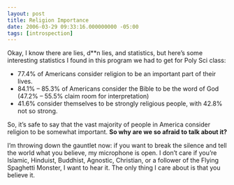 ```yaml
---
layout: post
title: Religion Importance
date: 2006-03-29 09:33:16.000000000 -05:00
tags: [introspection]
---
```

<p>Okay, I know there are lies, d**n lies, and statistics, but here’s some interesting statistics I found in this program we had to get for Poly Sci class:</p>



* 77.4% of Americans consider religion to be an important part of their lives.
* 84.1% – 85.3% of Americans consider the Bible to be the word of God (47.2% – 55.5% claim room for interpretation)
* 41.6% consider themselves to be strongly religious people, with 42.8% not so strong.

<p>So, it’s safe to say that the vast majority of people in America consider religion to be somewhat important. <strong>So why are we so afraid to talk about it?</strong></p>



<p>I’m throwing down the gauntlet now: if you want to break the silence and tell the world what you believe, my microphone is open. I don’t care if you’re Islamic, Hinduist, Buddhist, Agnostic, Christian, or a follower of the Flying Spaghetti Monster, I want to hear it. The only thing I care about is that you believe it.</p>
